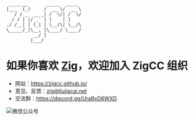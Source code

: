 
```text
 _______       _____  _____
|___  (_)     /  __ \/  __ \
   / / _  __ _| /  \/| /  \/
  / / | |/ _` | |    | |
./ /__| | (_| | \__/\| \__/\
\_____/_|\__, |\____/ \____/
          __/ |
         |___/

```

# 如果你喜欢 [Zig](https://ziglang.org/)，欢迎加入 ZigCC 组织
- 网站：https://zigcc.github.io/
- 意见、反馈：[zig@liujiacai.net](mailto:zig@liujiacai.net)
- 交流群：https://discord.gg/UraRxD6WXD

![微信公众号](https://github.com/zigcc/.github/raw/main/zig_mp.png)

